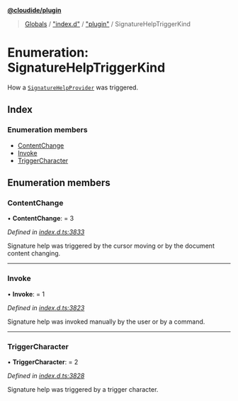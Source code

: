 **[@cloudide/plugin](../README.md)**

> [Globals](../README.md) / ["index.d"](../modules/_index_d_.md) / ["plugin"](../modules/_index_d_._plugin_.md) / SignatureHelpTriggerKind

# Enumeration: SignatureHelpTriggerKind

How a [`SignatureHelpProvider`](#SignatureHelpProvider) was triggered.

## Index

### Enumeration members

* [ContentChange](_index_d_._plugin_.signaturehelptriggerkind.md#contentchange)
* [Invoke](_index_d_._plugin_.signaturehelptriggerkind.md#invoke)
* [TriggerCharacter](_index_d_._plugin_.signaturehelptriggerkind.md#triggercharacter)

## Enumeration members

### ContentChange

•  **ContentChange**:  = 3

*Defined in [index.d.ts:3833](https://github.com/shuyaqian/cloudide-plugin-api/blob/57a3a2a/index.d.ts#L3833)*

Signature help was triggered by the cursor moving or by the document content changing.

___

### Invoke

•  **Invoke**:  = 1

*Defined in [index.d.ts:3823](https://github.com/shuyaqian/cloudide-plugin-api/blob/57a3a2a/index.d.ts#L3823)*

Signature help was invoked manually by the user or by a command.

___

### TriggerCharacter

•  **TriggerCharacter**:  = 2

*Defined in [index.d.ts:3828](https://github.com/shuyaqian/cloudide-plugin-api/blob/57a3a2a/index.d.ts#L3828)*

Signature help was triggered by a trigger character.
